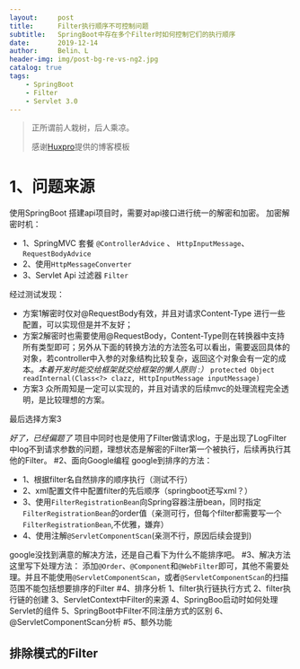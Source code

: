 ```yaml
---
layout:     post
title:      Filter执行顺序不可控制问题
subtitle:   SpringBoot中存在多个Filter时如何控制它们的执行顺序
date:       2019-12-14
author:     Belin、L
header-img: img/post-bg-re-vs-ng2.jpg
catalog: true
tags:
    - SpringBoot
    - Filter
    - Servlet 3.0
---
```


> 正所谓前人栽树，后人乘凉。
>
> 感谢[Huxpro](https://github.com/huxpro)提供的博客模板

# 1、问题来源
使用SpringBoot 搭建api项目时，需要对api接口进行统一的解密和加密。
加密解密时机：
- 1、SpringMVC 套餐 ```@ControllerAdvice``` 、 ```HttpInputMessage```、```RequestBodyAdvice```
- 2、使用```HttpMessageConverter```
- 3、Servlet Api 过滤器 ```Filter```

经过测试发现：
- 方案1解密时仅对@RequestBody有效，并且对请求Content-Type 进行一些配置，可以实现但是并不友好；
- 方案2解密时也需要使用@RequestBody，Content-Type则在转换器中支持所有类型即可；另外从下面的转换方法的方法签名可以看出，需要返回具体的对象，若controller中入参的对象结构比较复杂，返回这个对象会有一定的成本。*本着开发时能交给框架就交给框架的懒人原则 :）*
``
protected Object readInternal(Class<?> clazz, HttpInputMessage inputMessage)
``
- 方案3 众所周知是一定可以实现的，并且对请求的后续mvc的处理流程完全透明，是比较理想的方案。

最后选择方案3

*好了，已经偏题了*
项目中同时也是使用了Filter做请求log，于是出现了LogFilter中log不到请求参数的问题，理想状态是解密的Filter第一个被执行，后续再执行其他的Filter。
#2、面向Google编程
google到排序的方法：
- 1、根据filter名自然排序的顺序执行（测试不行）
- 2、xml配置文件中配置filter的先后顺序（springboot还写xml？）
- 3、使用```FilterRegistrationBean```向Spring容器注册bean，同时指定```FilterRegistrationBean```的order值（亲测可行，但每个filter都需要写一个```FilterRegistrationBean```,不优雅，嫌弃）
- 4、使用注解```@ServletComponentScan```(亲测不行，原因后续会提到)

google没找到满意的解决方法，还是自己看下为什么不能排序吧。
#3、解决方法
这里写下处理方法：
添加```@Order```、```@Component```和```@WebFilter```即可，其他不需要处理。并且不能使用```@ServletComponentScan```，或者```@ServletComponentScan```的扫描范围不能包括想要排序的Filter
#4、排序分析
1、filter执行链执行方式
2、filter执行链的创建
3、ServletContext中Filter的来源
4、SpringBoo启动时如何处理Servlet的组件
5、SpringBoot中Filter不同注册方式的区别
6、@ServletComponentScan分析
#5、额外功能
## 排除模式的Filter
